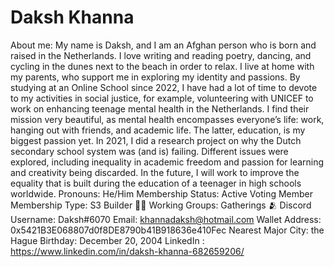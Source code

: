 # Daksh Khanna

About me: My name is Daksh, and I am an Afghan person who is born and raised in the Netherlands. I love writing and reading poetry, dancing, and cycling in the dunes next to the beach in order to relax. I live at home with my parents, who support me in exploring my identity and passions. By studying at an Online School since 2022, I have had a lot of time to devote to my activities in social justice, for example, volunteering with UNICEF to work on enhancing teenage mental health in the Netherlands. I find their mission very beautiful, as mental health encompasses everyone’s life: work, hanging out with friends, and academic life. The latter, education, is my biggest passion yet. In 2021, I did a research project on why the Dutch secondary school system was (and is) failing. Different issues were explored, including inequality in academic freedom and passion for learning and creativity being discarded. In the future, I will work to improve the equality that is built during the education of a teenager in high schools worldwide.
Pronouns: He/Him
Membership Status: Active Voting Member
Membership Type: S3 Builder 🧑‍🚀
Working Groups: Gatherings 🫂
Discord Username: Daksh#6070
Email: khannadaksh@hotmail.com
Wallet Address: 0x5421B3E068807d0f8DE8790b41B918636e410Fec
Nearest Major City: the Hague
Birthday: December 20, 2004
LinkedIn : https://www.linkedin.com/in/daksh-khanna-682659206/